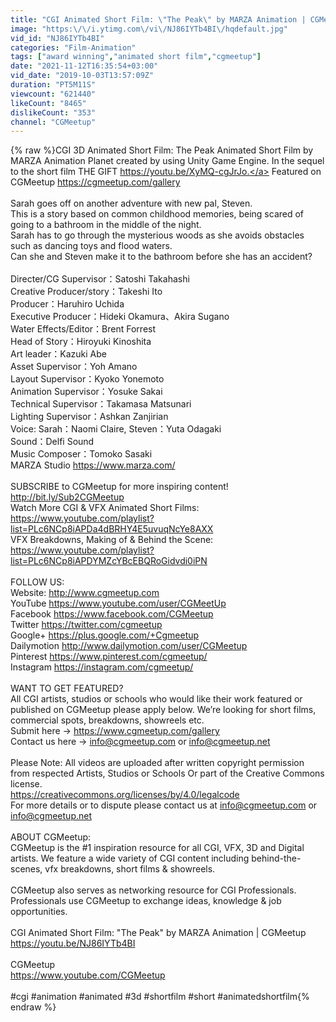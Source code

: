 ```yaml
---
title: "CGI Animated Short Film: \"The Peak\" by MARZA Animation | CGMeetup"
image: "https:\/\/i.ytimg.com\/vi\/NJ86IYTb4BI\/hqdefault.jpg"
vid_id: "NJ86IYTb4BI"
categories: "Film-Animation"
tags: ["award winning","animated short film","cgmeetup"]
date: "2021-11-12T16:35:54+03:00"
vid_date: "2019-10-03T13:57:09Z"
duration: "PT5M11S"
viewcount: "621440"
likeCount: "8465"
dislikeCount: "353"
channel: "CGMeetup"
---
```

{% raw %}CGI 3D Animated Short Film: The Peak Animated Short Film by MARZA Animation Planet created by using Unity Game Engine. In the sequel to the short film THE GIFT <a rel="nofollow" target="blank" href="https://youtu.be/XyMQ-cgJrJo.">https://youtu.be/XyMQ-cgJrJo.</a> Featured on CGMeetup <a rel="nofollow" target="blank" href="https://cgmeetup.com/gallery">https://cgmeetup.com/gallery</a><br /><br />Sarah goes off on another adventure with new pal, Steven.<br />This is a story based on common childhood memories, being scared of going to a bathroom in the middle of the night.<br />Sarah has to go through the mysterious woods as she avoids obstacles such as dancing toys and flood waters.<br />Can she and Steven make it to the bathroom before she has an accident?<br /><br />Directer/CG Supervisor：Satoshi Takahashi<br />Creative Producer/story：Takeshi Ito<br />Producer：Haruhiro Uchida<br />Executive Producer：Hideki Okamura、Akira Sugano<br />Water Effects/Editor：Brent Forrest<br />Head of Story：Hiroyuki Kinoshita<br />Art leader：Kazuki Abe<br />Asset Supervisor：Yoh Amano<br />Layout Supervisor：Kyoko Yonemoto<br />Animation Supervisor：Yosuke Sakai<br />Technical Supervisor：Takamasa Matsunari<br />Lighting Supervisor：Ashkan Zanjirian<br />Voice: Sarah：Naomi Claire,  Steven：Yuta Odagaki<br />Sound：Delfi Sound<br />Music Composer：Tomoko Sasaki<br />MARZA Studio <a rel="nofollow" target="blank" href="https://www.marza.com/">https://www.marza.com/</a><br /><br />SUBSCRIBE to CGMeetup for more inspiring content! <a rel="nofollow" target="blank" href="http://bit.ly/Sub2CGMeetup">http://bit.ly/Sub2CGMeetup</a><br />Watch More CGI &amp; VFX Animated Short Films: <a rel="nofollow" target="blank" href="https://www.youtube.com/playlist?list=PLc6NCp8iAPDa4dBRHY4E5uvuqNcYe8AXX">https://www.youtube.com/playlist?list=PLc6NCp8iAPDa4dBRHY4E5uvuqNcYe8AXX</a><br />VFX Breakdowns, Making of &amp; Behind the Scene: <a rel="nofollow" target="blank" href="https://www.youtube.com/playlist?list=PLc6NCp8iAPDYMZcYBcEBQRoGidvdi0iPN">https://www.youtube.com/playlist?list=PLc6NCp8iAPDYMZcYBcEBQRoGidvdi0iPN</a> <br /><br />FOLLOW US:<br />Website: <a rel="nofollow" target="blank" href="http://www.cgmeetup.com">http://www.cgmeetup.com</a><br />YouTube <a rel="nofollow" target="blank" href="https://www.youtube.com/user/CGMeetUp">https://www.youtube.com/user/CGMeetUp</a><br />Facebook <a rel="nofollow" target="blank" href="https://www.facebook.com/CGMeetup">https://www.facebook.com/CGMeetup</a><br />Twitter <a rel="nofollow" target="blank" href="https://twitter.com/cgmeetup">https://twitter.com/cgmeetup</a><br />Google+ <a rel="nofollow" target="blank" href="https://plus.google.com/+Cgmeetup">https://plus.google.com/+Cgmeetup</a><br />Dailymotion <a rel="nofollow" target="blank" href="http://www.dailymotion.com/user/CGMeetup">http://www.dailymotion.com/user/CGMeetup</a><br />Pinterest <a rel="nofollow" target="blank" href="https://www.pinterest.com/cgmeetup/">https://www.pinterest.com/cgmeetup/</a><br />Instagram <a rel="nofollow" target="blank" href="https://instagram.com/cgmeetup/">https://instagram.com/cgmeetup/</a><br /><br />WANT TO GET FEATURED?<br />All CGI artists, studios or schools who would like their work featured or<br />published on CGMeetup please apply below. We’re looking for short films, commercial spots, breakdowns, showreels etc.<br />Submit here → <a rel="nofollow" target="blank" href="https://www.cgmeetup.com/gallery">https://www.cgmeetup.com/gallery</a><br />Contact us here → info@cgmeetup.com or info@cgmeetup.net<br /><br />Please Note: All videos are uploaded after written copyright permission from respected Artists, Studios or Schools Or part of the Creative Commons license.<br /><a rel="nofollow" target="blank" href="https://creativecommons.org/licenses/by/4.0/legalcode">https://creativecommons.org/licenses/by/4.0/legalcode</a><br />For more details or to dispute please contact us at info@cgmeetup.com or info@cgmeetup.net<br /><br />ABOUT CGMeetup:<br />CGMeetup is the #1 inspiration resource for all CGI, VFX, 3D and Digital artists. We feature a wide variety of CGI content including behind-the-<br />scenes, vfx breakdowns, short films &amp; showreels.<br /><br />CGMeetup also serves as networking resource for CGI Professionals.<br />Professionals use CGMeetup to exchange ideas, knowledge &amp; job<br />opportunities.<br /><br />CGI Animated Short Film: &quot;The Peak&quot; by MARZA Animation | CGMeetup <br /><a rel="nofollow" target="blank" href="https://youtu.be/NJ86IYTb4BI">https://youtu.be/NJ86IYTb4BI</a> <br /><br />CGMeetup<br /><a rel="nofollow" target="blank" href="https://www.youtube.com/CGMeetup">https://www.youtube.com/CGMeetup</a> <br /><br />#cgi #animation #animated #3d #shortfilm #short  #animatedshortfilm{% endraw %}
